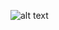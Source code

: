 ![alt text](https://user-images.githubusercontent.com/43352265/57178494-1db0da00-6e71-11e9-9cf1-9978e82a28e4.png)
